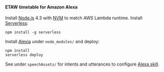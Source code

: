 #### ETAW timetable for Amazon Alexa

Install [Node.js] 4.3 with [NVM] to match AWS Lambda runtime. Install [Serverless]:

    npm install -g serverless

Install [Alexia] under `node_modules/` and deploy:

    npm install
    serverless deploy

See under `speechAssets/` for intents and utterances to configure [Alexa skill].

[Node.js]: https://nodejs.org
[NVM]: https://github.com/creationix/nvm
[Serverless]: https://serverless.com
[Alexia]: https://github.com/Accenture/alexia
[Alexa skill]: https://developer.amazon.com/alexa
